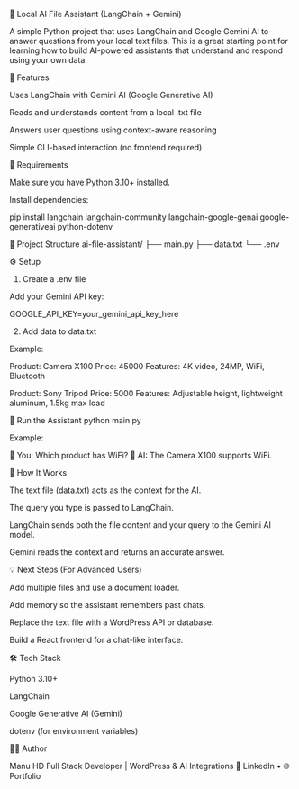 🧠 Local AI File Assistant (LangChain + Gemini)

A simple Python project that uses LangChain and Google Gemini AI to answer questions from your local text files.
This is a great starting point for learning how to build AI-powered assistants that understand and respond using your own data.

🚀 Features

Uses LangChain with Gemini AI (Google Generative AI)

Reads and understands content from a local .txt file

Answers user questions using context-aware reasoning

Simple CLI-based interaction (no frontend required)

🧩 Requirements

Make sure you have Python 3.10+ installed.

Install dependencies:

pip install langchain langchain-community langchain-google-genai google-generativeai python-dotenv

📁 Project Structure
ai-file-assistant/
├── main.py
├── data.txt
└── .env

⚙️ Setup
1. Create a .env file

Add your Gemini API key:

GOOGLE_API_KEY=your_gemini_api_key_here

2. Add data to data.txt

Example:

Product: Camera X100
Price: 45000
Features: 4K video, 24MP, WiFi, Bluetooth

Product: Sony Tripod
Price: 5000
Features: Adjustable height, lightweight aluminum, 1.5kg max load

🧠 Run the Assistant
python main.py


Example:

👤 You: Which product has WiFi?
🤖 AI: The Camera X100 supports WiFi.

🧩 How It Works

The text file (data.txt) acts as the context for the AI.

The query you type is passed to LangChain.

LangChain sends both the file content and your query to the Gemini AI model.

Gemini reads the context and returns an accurate answer.

💡 Next Steps (For Advanced Users)

Add multiple files and use a document loader.

Add memory so the assistant remembers past chats.

Replace the text file with a WordPress API or database.

Build a React frontend for a chat-like interface.

🛠️ Tech Stack

Python 3.10+

LangChain

Google Generative AI (Gemini)

dotenv (for environment variables)

👨‍💻 Author

Manu HD
Full Stack Developer | WordPress & AI Integrations
💼 LinkedIn
 • 🌐 Portfolio

